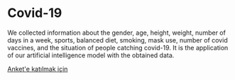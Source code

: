 # Covid-19
We collected information about the gender, age, height, weight, number of days in a week, sports, balanced diet, smoking, mask use, number of covid vaccines, and the situation of people catching covid-19. It is the application of our artificial intelligence model with the obtained data.

[Anket'e katılmak için](https://docs.google.com/forms/d/e/1FAIpQLSfDV6pBsgdd3wcyJcaZBZg-x15NWGnihfETkpdPEENPoM4MdQ/viewform)
